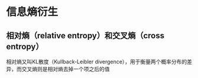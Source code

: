 # 信息熵衍生  
## 相对熵（relative entropy）和交叉熵（cross entropy）
相对熵又叫KL散度（Kullback-Leibler divergence），用于衡量两个概率分布的差异，而交叉熵则是相对熵去掉一个项之后的值
